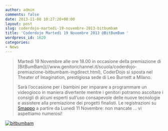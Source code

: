 ```yaml
---
author: admin
comments: false
date: 2013-11-08 10:27:20+00:00
layout: post
slug: coderdojo-martedi-19-novembre-2013-bitbumbam
title: 'Coderdojo Martedì 19 Novembre 2013 @BitBumBam '
wordpress_id: 1620
categories:
- News
---
```


<blockquote>Martedì 19 Novembre alle ore 18.00 in occasione della premiazione di [BitBumBam](//www.genitorichannel.it/scuola/coderdojo-premiazione-bitbumbam-ingdirect.html), CoderDojo si sposta nel Theater of Imagination, prestigiosa sede di Leo Burnett a Milano.

Sarà l’occasione per i bambini per imparare a programmare un videogioco in maniera divertente mentre i genitori potranno ascoltare i consigli di alcuni esperti sull’uso consapevole delle nuove tecnologie e assistere alla premiazione dei progetti finalisti.
Le registrazioni su [Smappo](//www.smappo.it/event/527cb0250d2b9_coderdojo-milano-bitbumbam.html) a partire da Lunedì 11 Novembre: non mancate … vi aspettiamo numerosi!</blockquote>


[![bitbumbam](//coderdojomilano.it/wp-content/uploads/2013/11/bitbumbam.jpg)](//coderdojomilano.it/wp-content/uploads/2013/11/bitbumbam.jpg)
